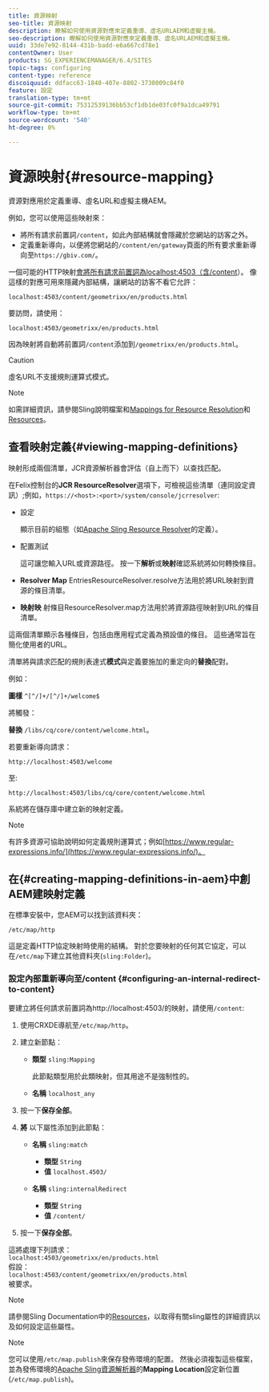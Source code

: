 ```yaml
---
title: 資源映射
seo-title: 資源映射
description: 瞭解如何使用資源對應來定義重導、虛名URLAEM和虛擬主機。
seo-description: 瞭解如何使用資源對應來定義重導、虛名URLAEM和虛擬主機。
uuid: 33de7e92-8144-431b-badd-e6a667cd78e1
contentOwner: User
products: SG_EXPERIENCEMANAGER/6.4/SITES
topic-tags: configuring
content-type: reference
discoiquuid: ddfacc63-1840-407e-8802-3730009c84f0
feature: 設定
translation-type: tm+mt
source-git-commit: 75312539136bb53cf1db1de03fc0f9a1dca49791
workflow-type: tm+mt
source-wordcount: '540'
ht-degree: 0%

---
```



# 資源映射{#resource-mapping}

資源對應用於定義重導、虛名URL和虛擬主機AEM。

例如，您可以使用這些映射來：

* 將所有請求前置詞`/content`，如此內部結構就會隱藏於您網站的訪客之外。
* 定義重新導向，以便將您網站的`/content/en/gateway`頁面的所有要求重新導向至`https://gbiv.com/`。

一個可能的HTTP映射[會將所有請求前置詞為localhost:4503（含/content](#configuring-an-internal-redirect-to-content)）。 像這樣的對應可用來隱藏內部結構，讓網站的訪客不看它允許：

`localhost:4503/content/geometrixx/en/products.html`

要訪問，請使用：

`localhost:4503/geometrixx/en/products.html`

因為映射將自動將前置詞`/content`添加到`/geometrixx/en/products.html`。

>[!CAUTION]
>
>虛名URL不支援規則運算式模式。

>[!NOTE]
>
>如需詳細資訊，請參閱Sling說明檔案和[Mappings for Resource Resolution](https://sling.apache.org/site/resources.html)和[Resources](https://sling.apache.org/site/mappings-for-resource-resolution.html)。

## 查看映射定義{#viewing-mapping-definitions}

映射形成兩個清單，JCR資源解析器會評估（自上而下）以查找匹配。

在Felix控制台的&#x200B;**JCR ResourceResolver**&#x200B;選項下，可檢視這些清單（連同設定資訊）;例如，`https://<host>:<port>/system/console/jcrresolver`:

* 設定

   顯示目前的組態（如[Apache Sling Resource Resolver](/help/sites-deploying/osgi-configuration-settings.md)的定義）。

* 配置測試

   這可讓您輸入URL或資源路徑。 按一下&#x200B;**解析**&#x200B;或&#x200B;**映射**&#x200B;確認系統將如何轉換條目。

* **Resolver Map**
EntriesResourceResolver.resolve方法用於將URL映射到資源的條目清單。

* **映射映**
射條目ResourceResolver.map方法用於將資源路徑映射到URL的條目清單。

這兩個清單顯示各種條目，包括由應用程式定義為預設值的條目。 這些通常旨在簡化使用者的URL。

清單將與請求匹配的規則表達式&#x200B;**模式**&#x200B;與定義要施加的重定向的&#x200B;**替換**&#x200B;配對。

例如：

**圖樣** `^[^/]+/[^/]+/welcome$`

將觸發：

**替換** `/libs/cq/core/content/welcome.html`。

若要重新導向請求：

`http://localhost:4503/welcome`

至:

`http://localhost:4503/libs/cq/core/content/welcome.html`

系統將在儲存庫中建立新的映射定義。

>[!NOTE]
>
>有許多資源可協助說明如何定義規則運算式；例如[https://www.regular-expressions.info/](https://www.regular-expressions.info/)。

## 在{#creating-mapping-definitions-in-aem}中創AEM建映射定義

在標準安裝中，您AEM可以找到該資料夾：

`/etc/map/http`

這是定義HTTP協定映射時使用的結構。 對於您要映射的任何其它協定，可以在`/etc/map`下建立其他資料夾(`sling:Folder`)。

### 設定內部重新導向至/content {#configuring-an-internal-redirect-to-content}

要建立將任何請求前置詞為http://localhost:4503/的映射，請使用`/content`:

1. 使用CRXDE導航至`/etc/map/http`。

1. 建立新節點：

   * **類型** `sling:Mapping`

      此節點類型用於此類映射，但其用途不是強制性的。

   * **名稱** `localhost_any`

1. 按一下&#x200B;**保存全部**。
1. **將** 以下屬性添加到此節點：

   * **名稱** `sling:match`

      * **類型** `String`
      * **值** `localhost.4503/`
   * **名稱** `sling:internalRedirect`

      * **類型** `String`
      * **值** `/content/`


1. 按一下&#x200B;**保存全部**。

這將處理下列請求：\
`localhost:4503/geometrixx/en/products.html`\
假設：\
`localhost:4503/content/geometrixx/en/products.html`\
被要求。

>[!NOTE]
>
>請參閱Sling Documentation中的[Resources](https://sling.apache.org/site/mappings-for-resource-resolution.html)，以取得有關sling屬性的詳細資訊以及如何設定這些屬性。

>[!NOTE]
>
>您可以使用`/etc/map.publish`來保存發佈環境的配置。 然後必須複製這些檔案，並為發佈環境的[Apache Sling資源解析器](/help/sites-deploying/osgi-configuration-settings.md#apacheslingresourceresolver)的&#x200B;**Mapping Location**&#x200B;設定新位置(`/etc/map.publish`)。


